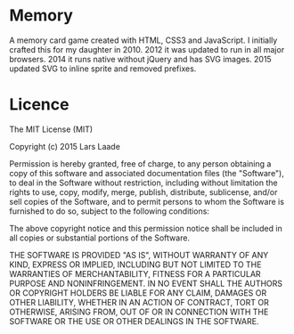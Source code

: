 Memory
======

A memory card game created with HTML, CSS3 and JavaScript.
I initially crafted this for my daughter in 2010.
2012 it was updated to run in all major browsers.
2014 it runs native without jQuery and has SVG images.
2015 updated SVG to inline sprite and removed prefixes.

Licence
=======

The MIT License (MIT)

Copyright (c) 2015 Lars Laade

Permission is hereby granted, free of charge, to any person obtaining a copy of this software and associated documentation files (the "Software"), to deal in the Software without restriction, including without limitation the rights to use, copy, modify, merge, publish, distribute, sublicense, and/or sell copies of the Software, and to permit persons to whom the Software is furnished to do so, subject to the following conditions:

The above copyright notice and this permission notice shall be included in all copies or substantial portions of the Software.

THE SOFTWARE IS PROVIDED "AS IS", WITHOUT WARRANTY OF ANY KIND, EXPRESS OR IMPLIED, INCLUDING BUT NOT LIMITED TO THE WARRANTIES OF MERCHANTABILITY, FITNESS FOR A PARTICULAR PURPOSE AND NONINFRINGEMENT. IN NO EVENT SHALL THE AUTHORS OR COPYRIGHT HOLDERS BE LIABLE FOR ANY CLAIM, DAMAGES OR OTHER LIABILITY, WHETHER IN AN ACTION OF CONTRACT, TORT OR OTHERWISE, ARISING FROM, OUT OF OR IN CONNECTION WITH THE SOFTWARE OR THE USE OR OTHER DEALINGS IN THE SOFTWARE.